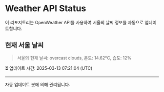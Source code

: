 
# Weather API Status

이 리포지토리는 OpenWeather API를 사용하여 서울의 날씨 정보를 자동으로 업데이트합니다.

## 현재 서울 날씨
> 서울의 현재 날씨: overcast clouds, 온도: 14.62°C, 습도: 12%

⏳ 업데이트 시간: 2025-03-13 07:21:04 (UTC)

---
자동 업데이트 봇에 의해 관리됩니다.
